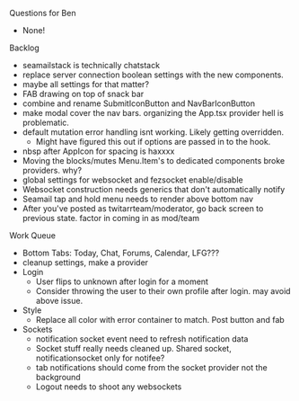 Questions for Ben
* None!

Backlog
* seamailstack is technically chatstack
* replace server connection boolean settings with the new components.
* maybe all settings for that matter?
* FAB drawing on top of snack bar
* combine and rename SubmitIconButton and NavBarIconButton
* make modal cover the nav bars. organizing the App.tsx provider hell is problematic.
* default mutation error handling isnt working. Likely getting overridden.
  * Might have figured this out if options are passed in to the hook.
* nbsp after AppIcon for spacing is haxxxx
* Moving the blocks/mutes Menu.Item's to dedicated components broke providers. why?
* global settings for websocket and fezsocket enable/disable
* Websocket construction needs generics that don't automatically notify
* Seamail tap and hold menu needs to render above bottom nav
* After you've posted as twitarrteam/moderator, go back screen to previous state. factor in coming in as mod/team

Work Queue
* Bottom Tabs: Today, Chat, Forums, Calendar, LFG???
* cleanup settings, make a provider
* Login
  * User flips to unknown after login for a moment
  * Consider throwing the user to their own profile after login. may avoid above issue.
* Style
  * Replace all color with error container to match. Post button and fab
* Sockets
  * notification socket event need to refresh notification data
  * Socket stuff really needs cleaned up. Shared socket, notificationsocket only for notifee?
  * tab notifications should come from the socket provider not the background
  * Logout needs to shoot any websockets

